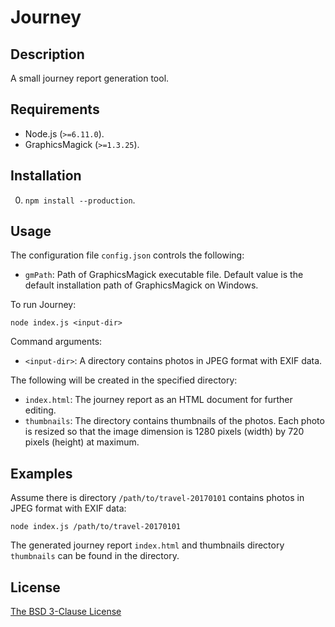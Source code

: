 # Journey #

## Description ##

A small journey report generation tool.

## Requirements ##

* Node.js (`>=6.11.0`).
* GraphicsMagick (`>=1.3.25`).

## Installation ##

0. `npm install --production`.

## Usage ##

The configuration file `config.json` controls the following:

* `gmPath`: Path of GraphicsMagick executable file. Default value is the default installation path of GraphicsMagick on Windows.

To run Journey:

    node index.js <input-dir>

Command arguments:

* `<input-dir>`: A directory contains photos in JPEG format with EXIF data.

The following will be created in the specified directory:

* `index.html`: The journey report as an HTML document for further editing.
* `thumbnails`: The directory contains thumbnails of the photos. Each photo is resized so that the image dimension is 1280 pixels (width) by 720 pixels (height) at maximum.

## Examples ##

Assume there is directory `/path/to/travel-20170101` contains photos in JPEG format with EXIF data:

    node index.js /path/to/travel-20170101

The generated journey report `index.html` and thumbnails directory `thumbnails` can be found in the directory.

## License ##

[The BSD 3-Clause License](http://opensource.org/licenses/BSD-3-Clause)
